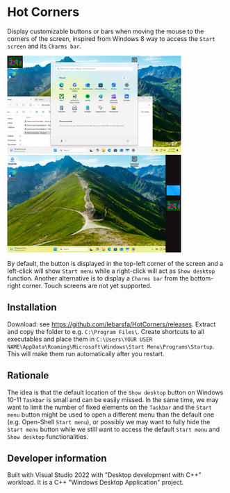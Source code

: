 # Hot Corners

Display customizable buttons or bars when moving the mouse to the corners of the screen, inspired from Windows 8 way to access the `Start screen` and its `Charms bar`.

<p float="left">
  <img src="./Screenshots/Button.png" width="400" alt="Button" />
  <img src="./Screenshots/CharmsBarWith2CharmsButtons.png" width="400" alt="Charms bar with 2 Charms buttons" />
</p>

By default, the button is displayed in the top-left corner of the screen and a left-click will show `Start menu` while a right-click will act as `Show desktop` function.
Another alternative is to display a `Charms bar` from the bottom-right corner.
Touch screens are not yet supported.

## Installation

Download: see https://github.com/lebarsfa/HotCorners/releases.
Extract and copy the folder to e.g. `C:\Program Files\`.
Create shortcuts to all executables and place them in `C:\Users\YOUR USER NAME\AppData\Roaming\Microsoft\Windows\Start Menu\Programs\Startup`. This will make them run automatically after you restart.

## Rationale

The idea is that the default location of the `Show desktop` button on Windows 10-11 `Taskbar` is small and can be easily missed. In the same time, we may want to limit the number of fixed elements on the `Taskbar` and the `Start menu` button might be used to open a different menu than the default one (e.g. Open-Shell `Start menu`), or possibly we may want to fully hide the `Start menu` button while we still want to access the default `Start menu` and `Show desktop` functionalities.

[//]: # (
This is a multi-line comment.
You can write as many lines as you want in this comment.
Just make sure you keep everything within the parentheses.
Another alternative is to display a `Charms bar` with customizable buttons, which can be used to run different commands or shortcuts.
In the shortcut properties, you can add parameters to customize the buttons. You can create more shortcuts with different parameters to have different buttons.
)

## Developer information

Built with Visual Studio 2022 with "Desktop development with C++" workload. It is a C++ "Windows Desktop Application" project.
